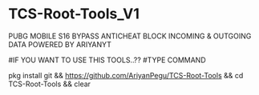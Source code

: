 # TCS-Root-Tools_V1

PUBG MOBILE S16 BYPASS ANTICHEAT
BLOCK INCOMING & OUTGOING DATA
POWERED BY ARIYANYT

#IF YOU WANT TO USE THIS TOOLS..??
#TYPE COMMAND

pkg install git && https://github.com/AriyanPegu/TCS-Root-Tools && cd TCS-Root-Tools && clear
